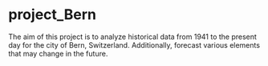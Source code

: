 # project_Bern
 The aim of this project is to analyze historical data from 1941 to the present day for the city of Bern, Switzerland. Additionally, forecast various elements that may change in the future.
